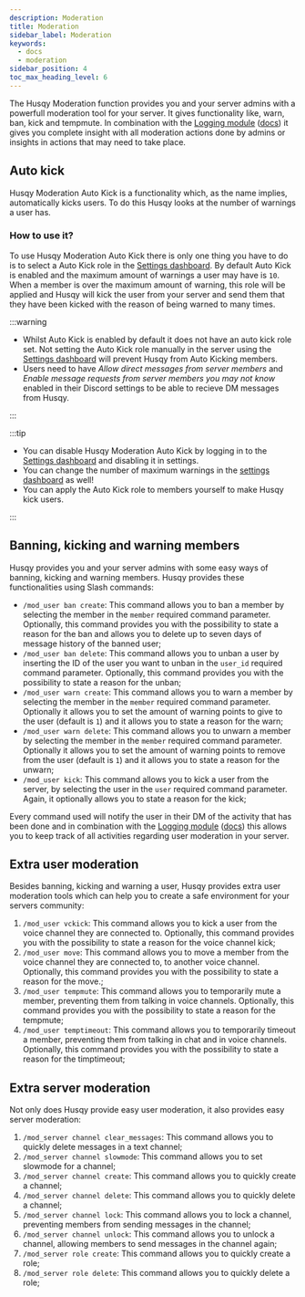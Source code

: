 ```yaml
---
description: Moderation
title: Moderation
sidebar_label: Moderation
keywords:
  - docs
  - moderation
sidebar_position: 4
toc_max_heading_level: 6
---
```


The Husqy Moderation function provides you and your server admins with a powerfull moderation tool for your server. It gives functionality like, warn, ban, kick and tempmute. In combination with the [Logging module](https://husqy.xyz/modules/logging/) ([docs](/docs/modules/logging)) it gives you complete insight with all moderation actions done by admins or insights in actions that may need to take place.

## Auto kick

Husqy Moderation Auto Kick is a functionality which, as the name implies, automatically kicks users. To do this Husqy looks at the number of warnings a user has.

### How to use it?

To use Husqy Moderation Auto Kick there is only one thing you have to do is to select a Auto Kick role in the [Settings dashboard](/docs/extra's/settings). By default Auto Kick is enabled and the maximum amount of warnings a user may have is `10`. When a member is over the maximum amount of warning, this role will be applied and Husqy will kick the user from your server and send them that they have been kicked with the reason of being warned to many times.

:::warning

- Whilst Auto Kick is enabled by default it does not have an auto kick role set. Not setting the Auto Kick role manually in the server using the [Settings dashboard](/docs/extra's/settings) will prevent Husqy from Auto Kicking members.
- Users need to have _Allow direct messages from server members_ and _Enable message requests from server members you may not know_ enabled in their Discord settings to be able to recieve DM messages from Husqy.

:::

:::tip

- You can disable Husqy Moderation Auto Kick by logging in to the [Settings dashboard](/docs/extra's/settings) and disabling it in settings.
- You can change the number of maximum warnings in the [settings dashboard](/docs/extra's/settings) as well!
- You can apply the Auto Kick role to members yourself to make Husqy kick users.

:::

## Banning, kicking and warning members

Husqy provides you and your server admins with some easy ways of banning, kicking and warning members. Husqy provides these functionalities using Slash commands:

- `/mod_user ban create`: This command allows you to ban a member by selecting the member in the `member` required command parameter. Optionally, this command provides you with the possibility to state a reason for the ban and allows you to delete up to seven days of message history of the banned user;
- `/mod_user ban delete`: This command allows you to unban a user by inserting the ID of the user you want to unban in the `user_id` required command parameter. Optionally, this command provides you with the possibility to state a reason for the unban;
- `/mod_user warn create`: This command allows you to warn a member by selecting the member in the `member` required command parameter. Optionally it allows you to set the amount of warning points to give to the user (default is `1`) and it allows you to state a reason for the warn;
- `/mod_user warn delete`: This command allows you to unwarn a member by selecting the member in the `member` required command parameter. Optionally it allows you to set the amount of warning points to remove from the user (default is `1`) and it allows you to state a reason for the unwarn;
- `/mod_user kick`: This command allows you to kick a user from the server, by selecting the user in the `user` required command parameter. Again, it optionally allows you to state a reason for the kick;

Every command used will notify the user in their DM of the activity that has been done and in combination with the [Logging module](https://husqy.xyz/modules/logging/) ([docs](/docs/modules/logging)) this allows you to keep track of all activities regarding user moderation in your server.

## Extra user moderation

Besides banning, kicking and warning a user, Husqy provides extra user moderation tools which can help you to create a safe environment for your servers community:

1. `/mod_user vckick`: This command allows you to kick a user from the voice channel they are connected to. Optionally, this command provides you with the possibility to state a reason for the voice channel kick;
2. `/mod_user move`: This command allows you to move a member from the voice channel they are connected to, to another voice channel. Optionally, this command provides you with the possibility to state a reason for the move.;
3. `/mod_user tempmute`: This command allows you to temporarily mute a member, preventing them from talking in voice channels. Optionally, this command provides you with the possibility to state a reason for the tempmute;
4. `/mod_user temptimeout`: This command allows you to temporarily timeout a member, preventing them from talking in chat and in voice channels. Optionally, this command provides you with the possibility to state a reason for the timptimeout;

## Extra server moderation

Not only does Husqy provide easy user moderation, it also provides easy server moderation:

1. `/mod_server channel clear_messages`: This command allows you to quickly delete messages in a text channel;
2. `/mod_server channel slowmode`: This command allows you to set slowmode for a channel;
3. `/mod_server channel create`: This command allows you to quickly create a channel;
4. `/mod_server channel delete`: This command allows you to quickly delete a channel;
5. `/mod_server channel lock`: This command allows you to lock a channel, preventing members from sending messages in the channel;
6. `/mod_server channel unlock`: This command allows you to unlock a channel, allowing members to send messages in the channel again;
7. `/mod_server role create`: This command allows you to quickly create a role;
8. `/mod_server role delete`: This command allows you to quickly delete a role;